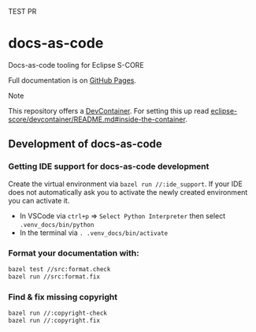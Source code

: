 TEST PR
# docs-as-code

Docs-as-code tooling for Eclipse S-CORE

Full documentation is on [GitHub Pages](https://eclipse-score.github.io/docs-as-code/).

> [!NOTE]
> This repository offers a [DevContainer](https://containers.dev/).
> For setting this up read [eclipse-score/devcontainer/README.md#inside-the-container](https://github.com/eclipse-score/devcontainer/blob/main/README.md#inside-the-container).

## Development of docs-as-code

### Getting IDE support for docs-as-code development

Create the virtual environment via `bazel run //:ide_support`.
If your IDE does not automatically ask you to activate the newly created environment you can activate it.

- In VSCode via `ctrl+p` => `Select Python Interpreter` then select `.venv_docs/bin/python`
- In the terminal via `. .venv_docs/bin/activate`

### Format your documentation with:

```bash
bazel test //src:format.check
bazel run //src:format.fix
```

### Find & fix missing copyright

```bash
bazel run //:copyright-check
bazel run //:copyright.fix
```
